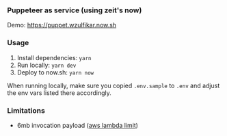 ### Puppeteer as service (using zeit's now)

Demo: https://puppet.wzulfikar.now.sh

### Usage

1. Install dependencies: `yarn`
2. Run locally: `yarn dev`
3. Deploy to now.sh: `yarn now`

When running locally, make sure you copied `.env.sample` to `.env` and adjust the env vars listed there accordingly.

### Limitations

- 6mb invocation payload ([aws lambda limit](https://docs.aws.amazon.com/lambda/latest/dg/limits.html))